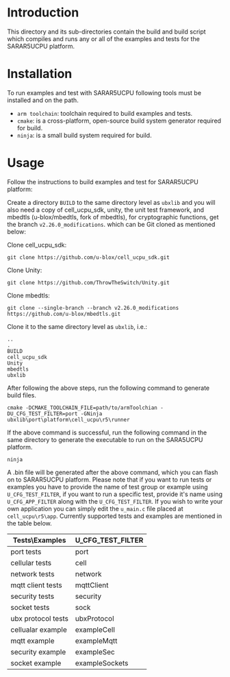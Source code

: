 # Introduction
This directory and its sub-directories contain the build and build script which compiles and runs any or all of the examples and tests for the SARAR5UCPU platform.

# Installation
To run examples and test with SARAR5UCPU following tools must be installed and on the path.

- `arm toolchain`: toolchain required to build examples and tests.
- `cmake`: is a cross-platform, open-source build system generator required for build.
- `ninja`: is a small build system required for build.

# Usage
Follow the instructions to build examples and test for SARAR5UCPU platform:

Create a directory `BUILD` to the same directory level as `ubxlib` and you will also need a copy of cell_ucpu_sdk, unity, the unit test framework, and mbedtls (u-blox/mbedtls, fork of mbedtls), for cryptographic functions, get the branch `v2.26.0_modifications`. which can be Git cloned as mentioned below:

Clone cell_ucpu_sdk:
```
git clone https://github.com/u-blox/cell_ucpu_sdk.git
```

Clone Unity:
```
git clone https://github.com/ThrowTheSwitch/Unity.git
```

Clone mbedtls:
```
git clone --single-branch --branch v2.26.0_modifications https://github.com/u-blox/mbedtls.git
```

Clone it to the same directory level as `ubxlib`, i.e.:

```
..
.
BUILD
cell_ucpu_sdk
Unity
mbedtls
ubxlib
```
After following the above steps, run the following command to generate build files.
```
cmake -DCMAKE_TOOLCHAIN_FILE=path/to/armToolchian -DU_CFG_TEST_FILTER=port -GNinja ubxlib\port\platform\cell_ucpu\r5\runner
```
If the above command is successful, run the following command in the same directory to generate the executable to run on the SARA5UCPU platform.
```
ninja
```
A .bin file will be generated after the above command, which you can flash on to SARAR5UCPU platform.
Please note that if you want to run tests or examples you have to provide the name of test group or example using `U_CFG_TEST_FILTER`, if you want to run a specific test, provide it's name using `U_CFG_APP_FILTER` along with the `U_CFG_TEST_FILTER`. If you wish to write your own application you can simply edit the `u_main.c` file placed at `cell_ucpu\r5\app`. Currently supported tests and examples are mentioned in the table below.

| Tests\Examples  | U_CFG_TEST_FILTER |
| -------------   | ------------- 	 |
| port tests  | port  |
| cellular tests  | cell  |
| network tests | network|
| mqtt client tests| mqttClient |
| security tests | security |
| socket tests | sock |
| ubx protocol tests | ubxProtocol |
| cellualar example | exampleCell|
| mqtt example | exampleMqtt|
| security example | exampleSec|
| socket example | exampleSockets |

